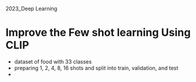 2023_Deep Learning

# Improve the Few shot learning Using CLIP

- dataset of food with 33 classes
- preparing 1, 2, 4, 8, 16 shots and split into train, validation, and test
- 
